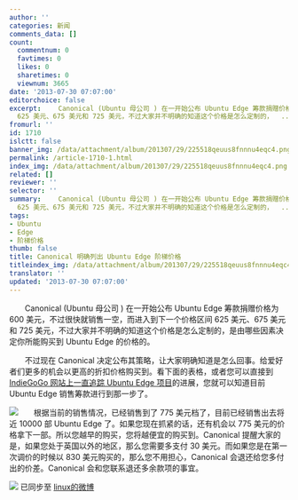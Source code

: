 ```yaml
---
author: ''
categories: 新闻
comments_data: []
count:
  commentnum: 0
  favtimes: 0
  likes: 0
  sharetimes: 0
  viewnum: 3665
date: '2013-07-30 07:07:00'
editorchoice: false
excerpt: 　　Canonical (Ubuntu 母公司 ) 在一开始公布 Ubuntu Edge 筹款捐赠价格为 600 美元，不过很快就销售一空，而进入到下一个价格区间
  625 美元、675 美元和 725 美元，不过大家并不明确的知道这个价格是怎么定制的，  ...
fromurl: ''
id: 1710
islctt: false
banner_img: /data/attachment/album/201307/29/225518qeuus8fnnnu4eqc4.png
permalink: /article-1710-1.html
index_img: /data/attachment/album/201307/29/225518qeuus8fnnnu4eqc4.png
related: []
reviewer: ''
selector: ''
summary: 　　Canonical (Ubuntu 母公司 ) 在一开始公布 Ubuntu Edge 筹款捐赠价格为 600 美元，不过很快就销售一空，而进入到下一个价格区间
  625 美元、675 美元和 725 美元，不过大家并不明确的知道这个价格是怎么定制的，  ...
tags:
- Ubuntu
- Edge
- 阶梯价格
thumb: false
title: Canonical 明确列出 Ubuntu Edge 阶梯价格
titleindex_img: /data/attachment/album/201307/29/225518qeuus8fnnnu4eqc4.png
translator: ''
updated: '2013-07-30 07:07:00'
---
```


　　Canonical (Ubuntu 母公司 ) 在一开始公布 Ubuntu Edge 筹款捐赠价格为 600 美元，不过很快就销售一空，而进入到下一个价格区间 625 美元、675 美元和 725 美元，不过大家并不明确的知道这个价格是怎么定制的，是由哪些因素决定你所能购买到 Ubuntu Edge 的价格的。


　　不过现在 Canonical 决定公布其策略，让大家明确知道是怎么回事。给爱好者们更多的机会以更高的折扣价格购买到。看下面的表格，或者您可以直接到 [IndieGoGo 网站上一直追踪 Ubuntu Edge 项目](http://www.indiegogo.com/projects/ubuntu-edge?c=activity)的进展，您就可以知道目前 Ubuntu Edge 销售筹款进行到那一步了。


![](/data/attachment/album/201307/29/225518qeuus8fnnnu4eqc4.png)　　根据当前的销售情况，已经销售到了 775 美元档了，目前已经销售出去将近 10000 部 Ubuntu Edge 了。如果您现在抓紧的话，还有机会以 775 美元的价格拿下一部。所以您越早的购买，您将越便宜的购买到。Canonical 提醒大家的是，如果您处于英国以外的地区，那么您需要多支付 30 美元。而如果您是在第一次调价的时候以 830 美元购买的，那么您不用担心，Canonical 会退还给您多付出的价差。Canonical 会和您联系退还多余款项的事宜。


![](https://img.linux.net.cn/xwb/images/bgimg/icon_logo.png) 已同步至 [linux的微博](http://weibo.com/1772191555/A2nbo6yQp)